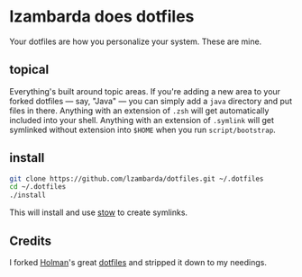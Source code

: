 # lzambarda does dotfiles

Your dotfiles are how you personalize your system. These are mine.

## topical

Everything's built around topic areas. If you're adding a new area to your
forked dotfiles — say, "Java" — you can simply add a `java` directory and put
files in there. Anything with an extension of `.zsh` will get automatically
included into your shell. Anything with an extension of `.symlink` will get
symlinked without extension into `$HOME` when you run `script/bootstrap`.

## install

```sh
git clone https://github.com/lzambarda/dotfiles.git ~/.dotfiles
cd ~/.dotfiles
./install
```

This will install and use [stow](https://www.gnu.org/software/stow/manual/stow.html) to create symlinks.

## Credits

I forked [Holman](https://github.com/holman)'s great
[dotfiles](https://github.com/holman/dotfiles) and stripped it down to my
needings.

